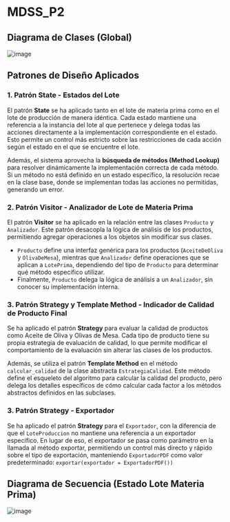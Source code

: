 
# MDSS_P2

## Diagrama de Clases (Global)
![image](https://github.com/user-attachments/assets/e8d884ce-9561-4764-803a-ca002433ed28)

## Patrones de Diseño Aplicados

### 1. Patrón **State** - Estados del Lote

El patrón **State** se ha aplicado tanto en el lote de materia prima como en el lote de producción de manera idéntica. Cada estado mantiene una referencia a la instancia del lote al que pertenece y delega todas las acciones directamente a la implementación correspondiente en el estado. Esto permite un control más estricto sobre las restricciones de cada acción según el estado en el que se encuentre el lote.

Además, el sistema aprovecha la **búsqueda de métodos (Method Lookup)** para resolver dinámicamente la implementación correcta de cada método. Si un método no está definido en un estado específico, la resolución recae en la clase base, donde se implementan todas las acciones no permitidas, generando un error.

### 2. Patrón **Visitor** - Analizador de Lote de Materia Prima

El patrón **Visitor** se ha aplicado en la relación entre las clases `Producto` y `Analizador`. Este patrón desacopla la lógica de análisis de los productos, permitiendo agregar operaciones a los objetos sin modificar sus clases. 

- `Producto` define una interfaz genérica para los productos (`AceiteDeOliva` y `OlivaDeMesa`), mientras que `Analizador` define operaciones que se aplican a `LotePrima`, dependiendo del tipo de `Producto` para determinar qué método específico utilizar.
- Finalmente, `Producto` delega la lógica de análisis a un `Analizador`, sin conocer su implementación interna.

### 3. Patrón **Strategy** y **Template Method** - Indicador de Calidad de Producto Final

Se ha aplicado el patrón **Strategy** para evaluar la calidad de productos como Aceite de Oliva y Olivas de Mesa. Cada tipo de producto tiene su propia estrategia de evaluación de calidad, lo que permite modificar el comportamiento de la evaluación sin alterar las clases de los productos.

Además, se utiliza el patrón **Template Method** en el método `calcular_calidad` de la clase abstracta `EstrategiaCalidad`. Este método define el esqueleto del algoritmo para calcular la calidad del producto, pero delega los detalles específicos de cómo calcular cada factor a los métodos abstractos definidos en las subclases.

### 3. Patrón **Strategy**  -  Exportador
Se ha aplicado el patrón **Strategy** para el `Exportador`, con la diferencia de que el `LoteProduccion` no mantiene una referencia a un exportador específico. En lugar de eso, el exportador se pasa como parámetro en la llamada al método exportar, permitiendo un control más directo y rápido sobre el tipo de exportación, manteniendo `ExportadorPDF` como valor predeterminado: `exportar(exportador = ExportadorPDF())`


## Diagrama de Secuencia (Estado Lote Materia Prima)
![image](https://github.com/user-attachments/assets/948677b6-ad09-4f00-96b9-bca58be48834)
